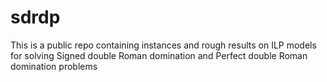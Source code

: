 # sdrdp
This is a public repo containing instances and rough results on ILP models for solving Signed double Roman domination and Perfect double Roman domination problems

